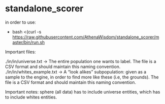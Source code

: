 # standalone_scorer

in order to use:
 - bash <(curl -s https://raw.githubusercontent.com/AthenaWisdom/standalone_scorer/master/bin/run.sh


Important files:

./in/in/universe.txt -> The entire population one wants to label. The file is a CSV format and should maintain this naming convention.
./in/in/whites_example.txt -> A “look alikes” subpopulation: given as a sample to the engine, in order to find more like these (i.e, the grounds). The file is a CSV format and should maintain this naming convention.

Important notes:
sphere (all data) has to include universe entities, which has to include whites entities.


